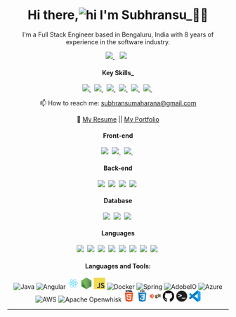 
<h1 align='center'>
Hi there,<img src="https://user-images.githubusercontent.com/1303154/88677602-1635ba80-d120-11ea-84d8-d263ba5fc3c0.gif" width="3px" alt="hi">  I'm Subhransu_👨‍💻
</h1>

<p align="center">
I'm a Full Stack Engineer based in Bengaluru, India with 8 years of experience in the software industry. 
</p>

<p align='center'>
  
  <a href="https://www.linkedin.com/in/smaharana/">
    <img src="https://img.shields.io/badge/linkedin-%230077B5.svg?&style=for-the-badge&logo=linkedin&logoColor=white" />
  </a>&nbsp;&nbsp;
  <a href="https://twitter.com/subhmaharana" target="_blank"><img src="https://img.shields.io/badge/Twitter-%231DA1F2.svg?&style=for-the-badge&logo=twitter&logoColor=white"></a>&nbsp;&nbsp;
  
</p>

<h4 align='center'>Key Skills_
</h4>

<p align='center'>
  
  <a href="#">
    <img src="https://img.shields.io/badge/-Java-orange?style=for-the-badge&labelColor=black&logo=java&logoColor=orange" />
  </a>&nbsp;
<a href="#"><img src="https://img.shields.io/badge/Node.js-339933?style=for-the-badge&logo=nodedotjs&logoColor=white" /> </a>&nbsp;
<a href="#"><img src="https://img.shields.io/badge/-React-61DBFB?style=for-the-badge&labelColor=black&logo=react&logoColor=61DBFB"/> </a>&nbsp;
<a href="#"><img src="https://img.shields.io/badge/Docker-2CA5E0?style=for-the-badge&logo=docker&logoColor=white" /> </a>&nbsp;
<a href="#"><img src="https://img.shields.io/badge/-Javascript-F0DB4F?style=for-the-badge&labelColor=black&logo=javascript&logoColor=F0DB4F" /> </a>&nbsp;
<a href="#"><img src="https://img.shields.io/badge/MySQL-00000F?style=for-the-badge&logo=mysql&logoColor=white" /> </a>&nbsp;
  
  
</p>



<p align='center'>
  📫 How to reach me: <a href='mailto:subhransumaharana@gmail.com'>subhransumaharana@gmail.com</a>
</p>

<p align='center'>
📃 <a href="https://subhnet.github.io/src/assets/doc/Subhransu_Resume_FullStack.pdf" target="_blank">My Resume</a> || <a href="https://subhnet.github.io/" target="_blank">My Portfolio</a>
</p>

<!--
<p align='center'>
  <a href="#"><img src="https://github-readme-stats.vercel.app/api?username=subhnet&show_icons=true&count_private=true&theme=dark" width="350"></a>
</p>
-->


<!-- ![Test](https://github-readme-stats.vercel.app/api/top-langs/?username=subhnet) -->

</p>

<h4 align='center'>
   Front-end
</h4>
  <p align='center'>
    <a href="#"><img src="https://img.shields.io/badge/react-%2320232a.svg?logo=react&logoColor=%2361DAFB&style=for-the-badge" /></a>&nbsp;
	<a href="#"><img src="https://img.shields.io/badge/angular-%23DD0031.svg?logo=angular&logoColor=white&style=for-the-badge" /> </a>&nbsp;
	<a href="#"><img src="https://img.shields.io/badge/jquery-%230769AD.svg?logo=jquery&logoColor=white&style=for-the-badge"/> </a>&nbsp; 
</p>
<h4 align='center'>
   Back-end
</h4>
<p align='center'>
<a href="#"><img src="https://img.shields.io/badge/node.js-6DA55F?logo=node.js&logoColor=white&style=for-the-badge" /></a>&nbsp;
<a href="#"><img src="https://img.shields.io/badge/express.js-%23404d59.svg?logo=express&logoColor=%2361DAFB&style=for-the-badge" /></a>&nbsp; 
<a href="#"><img src="https://img.shields.io/badge/spring-%236DB33F.svg?logo=spring&logoColor=white&style=for-the-badge" /></a>&nbsp;
<a href="#"><img src="https://img.shields.io/badge/Socket.io-black?logo=socket.io&badgeColor=010101&style=for-the-badge" /></a>&nbsp;
</p>
<h4 align='center'>
   Database
</h4>
<p align="center">
<a href="#"><img src="https://img.shields.io/badge/mysql-%2300f.svg?logo=mysql&logoColor=white&style=for-the-badge" /></a>&nbsp;
<a href="#"><img src="https://img.shields.io/badge/Amazon%20DynamoDB-4053D6?logo=Amazon%20DynamoDB&logoColor=white&style=for-the-badge" /></a>&nbsp;
<a href="#"><img src="https://img.shields.io/badge/redis-%23DD0031.svg?logo=redis&logoColor=white&style=for-the-badge" /></a>&nbsp;

</p>
<h4 align='center'>
   Languages
</h4>
<p align="center">
<a href="#"><img src="https://img.shields.io/badge/java-%23ED8B00.svg?logo=java&logoColor=white&style=for-the-badge" /></a>&nbsp; 
<a href="#"><img src="https://img.shields.io/badge/javascript-%23323330.svg?logo=javascript&logoColor=%23F7DF1E&style=for-the-badge" /></a>&nbsp;
<a href="#"><img src="https://img.shields.io/badge/python-3670A0?logo=python&logoColor=ffdd54&style=for-the-badge" /></a>&nbsp;
<a href="#"><img src="https://img.shields.io/badge/typescript-%23007ACC.svg?logo=typescript&logoColor=white&style=for-the-badge" /></a>&nbsp; 
<a href="#"><img src="https://img.shields.io/badge/-GraphQL-E10098?logo=graphql&logoColor=white&style=for-the-badge" /></a>&nbsp;
<a href="#"><img src="https://img.shields.io/badge/html5-%23E34F26.svg?logo=html5&logoColor=white&style=for-the-badge" /></a>&nbsp;
<a href="#"><img src="https://img.shields.io/badge/php-%23777BB4.svg?logo=php&logoColor=white&style=for-the-badge" /></a>&nbsp;
<a href="#"><img src="https://img.shields.io/badge/go-%2300ADD8.svg?logo=go&logoColor=white&style=for-the-badge" /></a>&nbsp;
</p>

  

<h4 align='center'>
    Languages and Tools:
</h4>
<p align="center">
<img title="Java" width="26px" src="https://user-images.githubusercontent.com/5060594/117230596-12fff580-ae3b-11eb-8296-f93cc8e36d6a.png" />
<img title="Angular" width="26px" src="https://angular.io/assets/images/logos/angular/angular.svg" />
<img title="React" width="26px" src="https://raw.githubusercontent.com/github/explore/80688e429a7d4ef2fca1e82350fe8e3517d3494d/topics/react/react.png" />
<img title="Node.js" width="26px" src="https://raw.githubusercontent.com/github/explore/80688e429a7d4ef2fca1e82350fe8e3517d3494d/topics/nodejs/nodejs.png" />
<img title="JavaScript" width="26px" src="https://raw.githubusercontent.com/github/explore/80688e429a7d4ef2fca1e82350fe8e3517d3494d/topics/javascript/javascript.png" />
<img title="Docker" width="26px" src="https://user-images.githubusercontent.com/5060594/117585667-3ecbf580-b131-11eb-8044-2b59646b4ad0.png" />
<img title="Spring" width="26px" src="https://user-images.githubusercontent.com/5060594/117585785-ed703600-b131-11eb-8214-70f11c2a01a8.png" />
<img title="AdobeIO" width="26px" src="https://avatars.githubusercontent.com/u/12461336?s=200&v=4" />
<img title="Azure" width="26px" src="https://img.icons8.com/fluency/48/000000/azure-1.png"/>
<img title="AWS" width="26px" src="https://img.icons8.com/color/48/000000/amazon-web-services.png"/>
<img title="Apache Openwhisk" width="26px" src="https://openwhisk.apache.org/images/logo/apache-openwhisk-logo-only-square.png" />
  
<img title="HTML5" width="26px" src="https://raw.githubusercontent.com/github/explore/80688e429a7d4ef2fca1e82350fe8e3517d3494d/topics/html/html.png" />
<img title="CSS3" width="26px" src="https://raw.githubusercontent.com/github/explore/80688e429a7d4ef2fca1e82350fe8e3517d3494d/topics/css/css.png" />
<img title="Git" width="26px" src="https://raw.githubusercontent.com/github/explore/80688e429a7d4ef2fca1e82350fe8e3517d3494d/topics/git/git.png" />
<img title="GitHub" width="26px" src="https://raw.githubusercontent.com/github/explore/78df643247d429f6cc873026c0622819ad797942/topics/github/github.png" />
<img title="Terminal" width="26px" src="https://raw.githubusercontent.com/github/explore/80688e429a7d4ef2fca1e82350fe8e3517d3494d/topics/terminal/terminal.png" />
<img title="Visual Studio Code" width="26px" src="https://raw.githubusercontent.com/github/explore/80688e429a7d4ef2fca1e82350fe8e3517d3494d/topics/visual-studio-code/visual-studio-code.png" />






<br />

---
